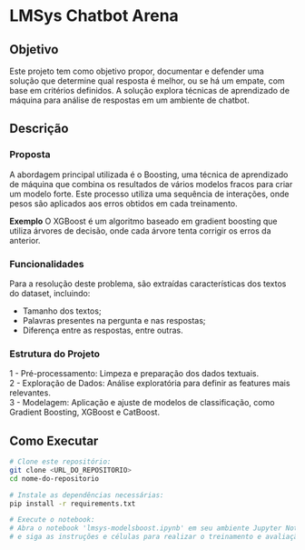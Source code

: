 # LMSys Chatbot Arena

## Objetivo
Este projeto tem como objetivo propor, documentar e defender uma solução que determine qual resposta é melhor, ou se há um empate, com base em critérios definidos. A solução explora técnicas de aprendizado de máquina para análise de respostas em um ambiente de chatbot.

## Descrição

### Proposta
A abordagem principal utilizada é o Boosting, uma técnica de aprendizado de máquina que combina os resultados de vários modelos fracos para criar um modelo forte. Este processo utiliza uma sequência de interações, onde pesos são aplicados aos erros obtidos em cada treinamento.

**Exemplo**
O XGBoost é um algoritmo baseado em gradient boosting que utiliza árvores de decisão, onde cada árvore tenta corrigir os erros da anterior.

### Funcionalidades
Para a resolução deste problema, são extraídas características dos textos do dataset, incluindo:

- Tamanho dos textos;
- Palavras presentes na pergunta e nas respostas;
- Diferença entre as respostas, entre outras.

### Estrutura do Projeto
1 - Pré-processamento: Limpeza e preparação dos dados textuais.  
2 - Exploração de Dados: Análise exploratória para definir as features mais relevantes.  
3 - Modelagem: Aplicação e ajuste de modelos de classificação, como Gradient Boosting, XGBoost e CatBoost.

## Como Executar

```bash
# Clone este repositório:
git clone <URL_DO_REPOSITORIO>
cd nome-do-repositorio

# Instale as dependências necessárias:
pip install -r requirements.txt

# Execute o notebook:
# Abra o notebook 'lmsys-modelsboost.ipynb' em seu ambiente Jupyter Notebook ou Google Colab
# e siga as instruções e células para realizar o treinamento e avaliação dos modelos.
